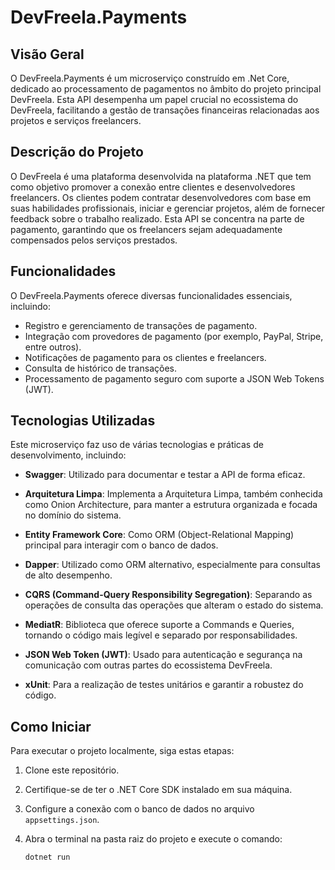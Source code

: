 # DevFreela.Payments

## Visão Geral

O DevFreela.Payments é um microserviço construído em .Net Core, dedicado ao processamento de pagamentos no âmbito do projeto principal DevFreela. Esta API desempenha um papel crucial no ecossistema do DevFreela, facilitando a gestão de transações financeiras relacionadas aos projetos e serviços freelancers.

## Descrição do Projeto

O DevFreela é uma plataforma desenvolvida na plataforma .NET que tem como objetivo promover a conexão entre clientes e desenvolvedores freelancers. Os clientes podem contratar desenvolvedores com base em suas habilidades profissionais, iniciar e gerenciar projetos, além de fornecer feedback sobre o trabalho realizado. Esta API se concentra na parte de pagamento, garantindo que os freelancers sejam adequadamente compensados pelos serviços prestados.

## Funcionalidades

O DevFreela.Payments oferece diversas funcionalidades essenciais, incluindo:

- Registro e gerenciamento de transações de pagamento.
- Integração com provedores de pagamento (por exemplo, PayPal, Stripe, entre outros).
- Notificações de pagamento para os clientes e freelancers.
- Consulta de histórico de transações.
- Processamento de pagamento seguro com suporte a JSON Web Tokens (JWT).

## Tecnologias Utilizadas

Este microserviço faz uso de várias tecnologias e práticas de desenvolvimento, incluindo:

- **Swagger**: Utilizado para documentar e testar a API de forma eficaz.

- **Arquitetura Limpa**: Implementa a Arquitetura Limpa, também conhecida como Onion Architecture, para manter a estrutura organizada e focada no domínio do sistema.

- **Entity Framework Core**: Como ORM (Object-Relational Mapping) principal para interagir com o banco de dados.

- **Dapper**: Utilizado como ORM alternativo, especialmente para consultas de alto desempenho.

- **CQRS (Command-Query Responsibility Segregation)**: Separando as operações de consulta das operações que alteram o estado do sistema.

- **MediatR**: Biblioteca que oferece suporte a Commands e Queries, tornando o código mais legível e separado por responsabilidades.

- **JSON Web Token (JWT)**: Usado para autenticação e segurança na comunicação com outras partes do ecossistema DevFreela.

- **xUnit**: Para a realização de testes unitários e garantir a robustez do código.

## Como Iniciar

Para executar o projeto localmente, siga estas etapas:

1. Clone este repositório.

2. Certifique-se de ter o .NET Core SDK instalado em sua máquina.

3. Configure a conexão com o banco de dados no arquivo `appsettings.json`.

4. Abra o terminal na pasta raiz do projeto e execute o comando:

   ```bash
   dotnet run
